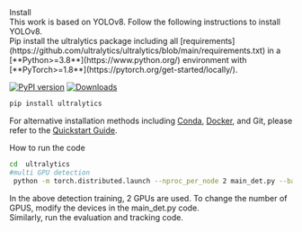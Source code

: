 <summary>Install</summary>
This work is based on YOLOv8. Follow the following instructions to install YOLOv8. <br> 
Pip install the ultralytics package including all [requirements](https://github.com/ultralytics/ultralytics/blob/main/requirements.txt) in a [**Python>=3.8**](https://www.python.org/) environment with [**PyTorch>=1.8**](https://pytorch.org/get-started/locally/).

[![PyPI version](https://badge.fury.io/py/ultralytics.svg)](https://badge.fury.io/py/ultralytics) [![Downloads](https://static.pepy.tech/badge/ultralytics)](https://pepy.tech/project/ultralytics)

```bash
pip install ultralytics
```

For alternative installation methods including [Conda](https://anaconda.org/conda-forge/ultralytics), [Docker](https://hub.docker.com/r/ultralytics/ultralytics), and Git, please refer to the [Quickstart Guide](https://docs.ultralytics.com/quickstart).

</details>
<summary>How to run the code</summary>

```bash
cd  ultralytics
#multi GPU detection
 python -m torch.distributed.launch --nproc_per_node 2 main_det.py --batch-size 64 --data coco.yaml --weights yolov5s.pt
```
In the above detection training, 2 GPUs are used. To change the number of GPUS, modify the devices in the main_det.py code. <br> 
Similarly, run the evaluation and tracking code.
